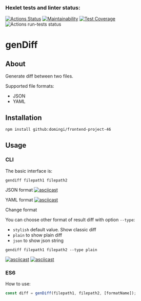 ### Hexlet tests and linter status:
[![Actions Status](https://github.com/domingi/frontend-project-46/workflows/hexlet-check/badge.svg)](https://github.com/domingi/frontend-project-46/actions)
[![Maintainability](https://api.codeclimate.com/v1/badges/bcca637a06e1791ccf6e/maintainability)](https://codeclimate.com/github/domingi/frontend-project-46/maintainability)
[![Test Coverage](https://api.codeclimate.com/v1/badges/bcca637a06e1791ccf6e/test_coverage)](https://codeclimate.com/github/domingi/frontend-project-46/test_coverage)
![Actions run-tests status](https://github.com/domingi/frontend-project-46/actions/workflows/run-tests.yml/badge.svg)


# genDiff

## About
Generate diff between two files.

Supported file formats:
- JSON
- YAML

## Installation
```shell
npm install github:domingi/frontend-project-46
```

## Usage

### CLI
The basic interface is:

```shell
gendiff filepath1 filepath2
```

JSON format
[![asciicast](https://asciinema.org/a/k355AIGo3A55jwvnKgkY3BGex.svg)](https://asciinema.org/a/0wuE2f5fz8GKg3DvVlNpbc0bu)

YAML format
[![asciicast](https://asciinema.org/a/k355AIGo3A55jwvnKgkY3BGex.svg)](https://asciinema.org/a/1wSKYoetm4GXFW5nKWTnh8P1D)

Change format

You can choose other format of result diff with option `--type`:
- `stylish` default value. Show classic diff
- `plain` to show plain diff
- `json` to show json string

```shell
gendiff filepath1 filepath2 --type plain
```

[![asciicast](https://asciinema.org/a/k355AIGo3A55jwvnKgkY3BGex.svg)](https://asciinema.org/a/owdIwgAwbvc24k3FalJyWzE71)
[![asciicast](https://asciinema.org/a/k355AIGo3A55jwvnKgkY3BGex.svg)](https://asciinema.org/a/LBpfk42IPuraaRboglG8g75Dt)

### ES6

How to use:

```js
const diff = genDiff(filepath1, filepath2, [formatName]);
```
